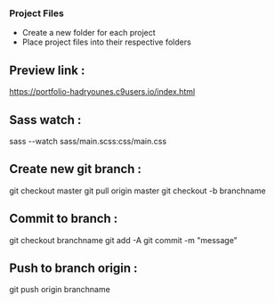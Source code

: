 ### Project Files
- Create a new folder for each project
- Place project files into their respective folders

Preview link : 
--------------
https://portfolio-hadryounes.c9users.io/index.html

Sass watch : 
------------
sass --watch sass/main.scss:css/main.css


Create new git branch :
-----------------------
git checkout master
git pull origin master
git checkout -b branchname


Commit to branch :
------------------
git checkout branchname
git add -A
git commit -m "message"


Push to branch origin :
------------------------
git push origin branchname

